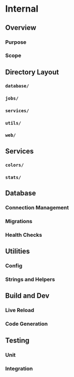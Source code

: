 # Internal

## Overview

### Purpose

### Scope

## Directory Layout

### `database/`

### `jobs/`

### `services/`

### `utils/`

### `web/`

## Services

### `colors/`

### `stats/`

## Database

### Connection Management

### Migrations

### Health Checks

## Utilities

### Config

### Strings and Helpers

## Build and Dev

### Live Reload

### Code Generation

## Testing

### Unit

### Integration
